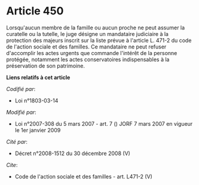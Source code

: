 # Article 450

Lorsqu'aucun membre de la famille ou aucun proche ne peut assumer la curatelle ou la tutelle, le juge désigne un mandataire
judiciaire à la protection des majeurs inscrit sur la liste prévue à l'article L. 471-2 du code de l'action sociale et des
familles. Ce mandataire ne peut refuser d'accomplir les actes urgents que commande l'intérêt de la personne protégée,
notamment les actes conservatoires indispensables à la préservation de son patrimoine.

**Liens relatifs à cet article**

_Codifié par_:

  - Loi n°1803-03-14

_Modifié par_:

  - Loi n°2007-308 du 5 mars 2007 - art. 7 () JORF 7 mars 2007 en vigueur le 1er janvier 2009

_Cité par_:

  - Décret n°2008-1512 du 30 décembre 2008 (V)

_Cite_:

  - Code de l'action sociale et des familles - art. L471-2 (V)
